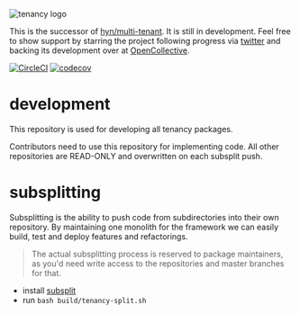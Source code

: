 ![tenancy logo](https://avatars3.githubusercontent.com/u/33319474?s=50&v=4)

This is the successor of [hyn/multi-tenant](https://github.com/hyn/multi-tenant). It is still
in development. Feel free to show support by starring the project
following progress via [twitter](https://twitter.com/laraveltenancy) and
backing its development over at [OpenCollective](https://opencollective.com/tenancy).

[![CircleCI](https://circleci.com/gh/tenancy/framework.svg?style=svg)](https://circleci.com/gh/tenancy/framework)
[![codecov](https://codecov.io/gh/tenancy/framework/branch/master/graph/badge.svg)](https://codecov.io/gh/tenancy/framework)

# development

This repository is used for developing all tenancy packages.

Contributors need to use this repository for implementing code. All other repositories
are READ-ONLY and overwritten on each subsplit push.

# subsplitting

Subsplitting is the ability to push code from subdirectories into their own repository.
By maintaining one monolith for the framework we can easily build, test and deploy
features and refactorings.

> The actual subsplitting process is reserved to package maintainers, as you'd
need write access to the repositories and master branches for that.

- install [subsplit](https://github.com/dflydev/git-subsplit)
- run `bash build/tenancy-split.sh`
